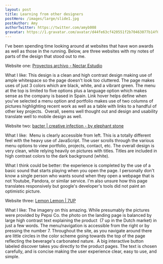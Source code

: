```yaml
---
layout: post
title: Learning from other designers
postHero: /images/large/slide1.jpg
postAuthor: Amy
authorTwitter: https://twitter.com/amyb008
gravatar: https://1.gravatar.com/avatar/d44fe63cf420551f2b70463077b14f06
---
```


I've been spending time looking around at websites that have won awards as well as those in the running. Below, are three websites with my notes of parts of the design that stood out to me.

Website one: <a href="http://www.nectarestudio.com/en/projects/">Proyectos archivo - Nectar Estudio</a>

What I like: This design is a clean and high contrast design making use of ample whitespace so the page doesn't look too cluttered. The page makes uses of just 3 colors which are black, white, and a vibrant green. The menu at the top is limited to five options plus a language option which makes sense as the company is based in Spain. Link hover helps define when you've selected a menu option and portfolio makes use of two columns of pictures highlighting recent work as well as a table with links to a handful of other key projects.  Overall, seems well thought out and design and usability translate well to mobile design as well.

Website two: <a href="http://bacter.elephantstone.net/">bacter | creative infection - by elephant stone</a>

What I like:  Menu is clearly accessible from left. This is a totally different feel with the heavy use of JavaScript. The user scrolls through the various menu options to view portfolio, projects, contact, etc. The overall design is very clean, while relying heavily on pictures with titles. Titles are included in high contrast colors to the dark background (white).

What I think could be better: the experience is completed by the use of a basic sound that starts playing when you open the page. I personally don't know a single person who wants sound when they open a webpage that is not Youtube, Pandora, or similar service. I'm also unsure how this page translates responsively but google's developer's tools did not paint an optimistic picture.

Website three: <a href="https://www.7up.nl/7up">Lemon Lemon | 7UP</a>

What I like: The imagery on this amazing. While presumably the pictures were provided by Pepsi Co. the photo on the landing page is balanced by large high contrast text explaining the product  (7 up in the Dutch market) in just a few words. The menu/navigation is accessible from the right or by pressing the number 7. Throughout the site, as you navigate around there are little circles in the color scheme going towards the top of the page reflecting the beverage's carbonated nature.  A big interactive button labeled discover takes you directly to the product pages. The text is chosen carefully, and is concise making the user experience clear, easy to use, and simple.